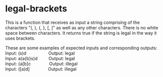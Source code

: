 # legal-brackets

This is a function that receives as input a string comprising of the characters "(, ), {, }, [, ]" as well as any other characters. There is no white space between characters. It returns true if the string is legal in the way it uses brackets.

These are some examples of expected inputs and corresponding outputs: <br>
Input: (s)d&nbsp;&nbsp;&nbsp;&nbsp;&nbsp;&nbsp;&nbsp;&nbsp;&nbsp;&nbsp;&nbsp;&nbsp;&nbsp;&nbsp;&nbsp;&nbsp;&nbsp;&nbsp;Output: legal <br>
Input: a(a{b}s)d&nbsp;&nbsp;&nbsp;&nbsp;&nbsp;&nbsp;&nbsp;&nbsp;&nbsp;Output: legal <br>
Input: {a[b]c&nbsp;&nbsp;&nbsp;&nbsp;&nbsp;&nbsp;&nbsp;&nbsp;&nbsp;&nbsp;&nbsp;&nbsp;&nbsp;&nbsp;&nbsp;Output: illegal <br>
Input: ([a)d]&nbsp;&nbsp;&nbsp;&nbsp;&nbsp;&nbsp;&nbsp;&nbsp;&nbsp;&nbsp;&nbsp;&nbsp;&nbsp;&nbsp;&nbsp;Output: illegal <br>
